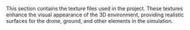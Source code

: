 This section contains the texture files used in the project. These textures enhance the visual appearance of the 3D environment, providing realistic surfaces for the drone, ground, and other elements in the simulation.
